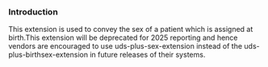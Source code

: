 

### Introduction

This extension is used to convey the sex of a patient which is assigned at birth.This extension will be deprecated for 2025 reporting and hence vendors are encouraged to use uds-plus-sex-extension instead of the uds-plus-birthsex-extension in future releases of their systems.

